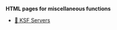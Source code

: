 **HTML pages for miscellaneous functions**

- [🌊 KSF Servers](https://ruukulada.github.io/HtmlPages/KsfServers/)
